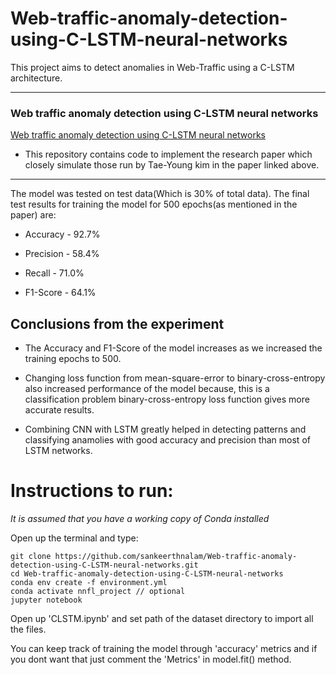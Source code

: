 # Web-traffic-anomaly-detection-using-C-LSTM-neural-networks
This project aims to detect anomalies in Web-Traffic using a C-LSTM architecture.  

---

### Web traffic anomaly detection using C-LSTM neural networks 

[Web traffic anomaly detection using C-LSTM neural networks ](http://sclab.yonsei.ac.kr/publications/Papers/IJ/2018_ESWA_TYK.pdf)

- This repository contains code to implement the research paper which closely simulate those run by Tae-Young kim in the paper linked above.

---

The model was tested on test data(Which is 30% of total data). The final test results for training the model for 500 epochs(as mentioned in the paper) are:

- Accuracy - 92.7%

- Precision - 58.4%

- Recall - 71.0%

- F1-Score - 64.1%

## Conclusions from the experiment

- The Accuracy and F1-Score of the model increases as we increased the training epochs to 500.

- Changing loss function from mean-square-error to binary-cross-entropy also increased performance of the model because, this is a classification problem binary-cross-entropy loss function gives more accurate results.

- Combining CNN with LSTM greatly helped in detecting patterns and classifying anamolies with good accuracy and precision than most of LSTM networks.


# Instructions to run:

*It is assumed that you have a working copy of Conda installed*

Open up the terminal and type:

    git clone https://github.com/sankeerthnalam/Web-traffic-anomaly-detection-using-C-LSTM-neural-networks.git
    cd Web-traffic-anomaly-detection-using-C-LSTM-neural-networks
    conda env create -f environment.yml
    conda activate nnfl_project // optional
    jupyter notebook

Open up 'CLSTM.ipynb' and set path of the dataset directory to import all the files.

You can keep track of training the model through 'accuracy' metrics and if you dont want that just comment the 'Metrics' in model.fit() method.
